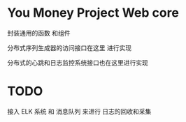 # You Money Project Web core

封装通用的函数 和组件 

分布式序列生成器的访问接口在这里 进行实现 

分布式的心跳和日志监控系统接口也在这里进行实现 

# TODO 
接入 ELK 系统 和 消息队列 来进行 日志的回收和采集 